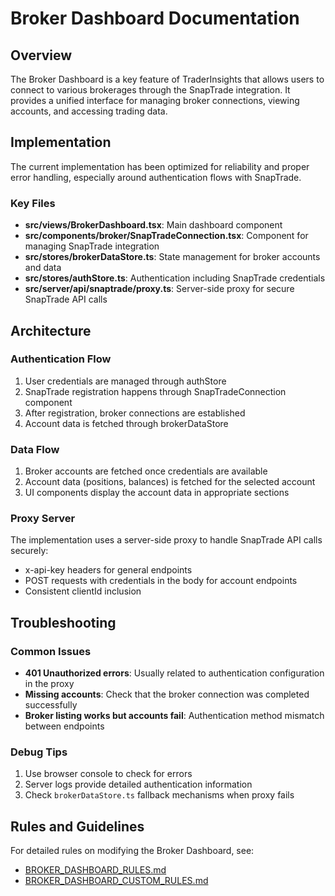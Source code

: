 # Broker Dashboard Documentation

## Overview
The Broker Dashboard is a key feature of TraderInsights that allows users to connect to various brokerages through the SnapTrade integration. It provides a unified interface for managing broker connections, viewing accounts, and accessing trading data.

## Implementation
The current implementation has been optimized for reliability and proper error handling, especially around authentication flows with SnapTrade.

### Key Files
- **src/views/BrokerDashboard.tsx**: Main dashboard component
- **src/components/broker/SnapTradeConnection.tsx**: Component for managing SnapTrade integration
- **src/stores/brokerDataStore.ts**: State management for broker accounts and data
- **src/stores/authStore.ts**: Authentication including SnapTrade credentials
- **src/server/api/snaptrade/proxy.ts**: Server-side proxy for secure SnapTrade API calls

## Architecture

### Authentication Flow
1. User credentials are managed through authStore
2. SnapTrade registration happens through SnapTradeConnection component
3. After registration, broker connections are established
4. Account data is fetched through brokerDataStore

### Data Flow
1. Broker accounts are fetched once credentials are available
2. Account data (positions, balances) is fetched for the selected account
3. UI components display the account data in appropriate sections

### Proxy Server
The implementation uses a server-side proxy to handle SnapTrade API calls securely:
- x-api-key headers for general endpoints
- POST requests with credentials in the body for account endpoints
- Consistent clientId inclusion

## Troubleshooting

### Common Issues
- **401 Unauthorized errors**: Usually related to authentication configuration in the proxy
- **Missing accounts**: Check that the broker connection was completed successfully
- **Broker listing works but accounts fail**: Authentication method mismatch between endpoints

### Debug Tips
1. Use browser console to check for errors
2. Server logs provide detailed authentication information
3. Check `brokerDataStore.ts` fallback mechanisms when proxy fails

## Rules and Guidelines
For detailed rules on modifying the Broker Dashboard, see:
- [BROKER_DASHBOARD_RULES.md](./BROKER_DASHBOARD_RULES.md)
- [BROKER_DASHBOARD_CUSTOM_RULES.md](./BROKER_DASHBOARD_CUSTOM_RULES.md) 